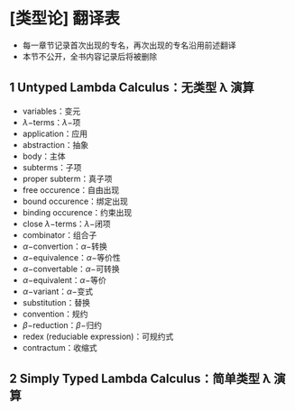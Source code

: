 # [类型论] 翻译表

- 每一章节记录首次出现的专名，再次出现的专名沿用前述翻译
- 本节不公开，全书内容记录后将被删除

## 1 Untyped Lambda Calculus：无类型 λ 演算

- variables：变元
- $\lambda-$terms：$\lambda-$项
- application：应用
- abstraction：抽象
- body：主体
- subterms：子项
- proper subterm：真子项
- free occurence：自由出现
- bound occurence：绑定出现
- binding occurence：约束出现
- close $\lambda-$terms：$\lambda-$闭项
- combinator：组合子
- $\alpha-$convertion：$\alpha-$转换
- $\alpha-$equivalence：$\alpha-$等价性
- $\alpha-$convertable：$\alpha-$可转换
- $\alpha-$equivalent：$\alpha-$等价
- $\alpha-$variant：$\alpha-$变式
- substitution：替换
- convention：规约
- $\beta-$reduction：$\beta-$归约
- redex (reduciable expression)：可规约式
- contractum：收缩式

## 2 Simply Typed Lambda Calculus：简单类型 λ 演算
